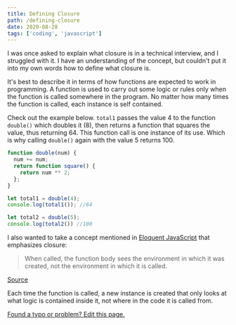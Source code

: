 ```yaml
---
title: Defining Closure
path: /defining-closure
date: 2020-08-28
tags: ['coding', 'javascript']
---
```


I was once asked to explain what closure is in a technical interview, and I struggled with it. I have an understanding of the concept, but couldn't put it into my own words how to define what closure is.

It's best to describe it in terms of how functions are expected to work in programming. A function is used to carry out some logic or rules only when the function is called somewhere in the program. No matter how many times the function is called, each instance is self contained.

Check out the example below. `total1` passes the value 4 to the function `double()` which doubles it (8), then returns a function that squares the value, thus returning 64. This function call is one instance of its use. Which is why calling `double()` again with the value 5 returns 100.

```js
function double(num) {
  num += num;
  return function square() {
    return num ** 2;
  };
}

let total1 = double(4);
console.log(total1()); //64

let total2 = double(5);
console.log(total2()) //100
```

I also wanted to take a concept mentioned in [Eloquent JavaScript](https://eloquentjavascript.net/index.html) that emphasizes closure:

> When called, the function body sees the environment in which it was created, not the environment in which it is called.

[Source](https://eloquentjavascript.net/03_functions.html#p_cC96lnpdpR)

Each time the function is called, a new instance is created that only looks at what logic is contained inside it, not where in the code it is called from.

[Found a typo or problem? Edit this page.](https://github.com/Dana94/website/blob/master/blog/2020-08-28-closure.md)
